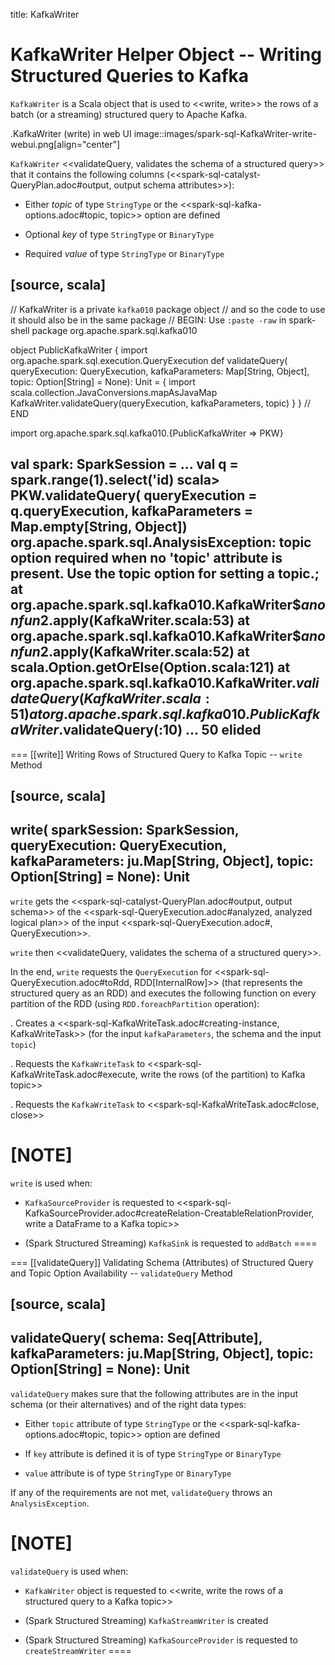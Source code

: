 title: KafkaWriter

# KafkaWriter Helper Object -- Writing Structured Queries to Kafka

`KafkaWriter` is a Scala object that is used to <<write, write>> the rows of a batch (or a streaming) structured query to Apache Kafka.

.KafkaWriter (write) in web UI
image::images/spark-sql-KafkaWriter-write-webui.png[align="center"]

`KafkaWriter` <<validateQuery, validates the schema of a structured query>> that it contains the following columns (<<spark-sql-catalyst-QueryPlan.adoc#output, output schema attributes>>):

* Either *topic* of type `StringType` or the <<spark-sql-kafka-options.adoc#topic, topic>> option are defined

* Optional *key* of type `StringType` or `BinaryType`

* Required *value* of type `StringType` or `BinaryType`

[source, scala]
----
// KafkaWriter is a private `kafka010` package object
// and so the code to use it should also be in the same package
// BEGIN: Use `:paste -raw` in spark-shell
package org.apache.spark.sql.kafka010

object PublicKafkaWriter {
  import org.apache.spark.sql.execution.QueryExecution
  def validateQuery(
      queryExecution: QueryExecution,
      kafkaParameters: Map[String, Object],
      topic: Option[String] = None): Unit = {
    import scala.collection.JavaConversions.mapAsJavaMap
    KafkaWriter.validateQuery(queryExecution, kafkaParameters, topic)
  }
}
// END

import org.apache.spark.sql.kafka010.{PublicKafkaWriter => PKW}

val spark: SparkSession = ...
val q = spark.range(1).select('id)
scala> PKW.validateQuery(
  queryExecution = q.queryExecution,
  kafkaParameters = Map.empty[String, Object])
org.apache.spark.sql.AnalysisException: topic option required when no 'topic' attribute is present. Use the topic option for setting a topic.;
  at org.apache.spark.sql.kafka010.KafkaWriter$$anonfun$2.apply(KafkaWriter.scala:53)
  at org.apache.spark.sql.kafka010.KafkaWriter$$anonfun$2.apply(KafkaWriter.scala:52)
  at scala.Option.getOrElse(Option.scala:121)
  at org.apache.spark.sql.kafka010.KafkaWriter$.validateQuery(KafkaWriter.scala:51)
  at org.apache.spark.sql.kafka010.PublicKafkaWriter$.validateQuery(<pastie>:10)
  ... 50 elided
----

=== [[write]] Writing Rows of Structured Query to Kafka Topic -- `write` Method

[source, scala]
----
write(
  sparkSession: SparkSession,
  queryExecution: QueryExecution,
  kafkaParameters: ju.Map[String, Object],
  topic: Option[String] = None): Unit
----

`write` gets the <<spark-sql-catalyst-QueryPlan.adoc#output, output schema>> of the <<spark-sql-QueryExecution.adoc#analyzed, analyzed logical plan>> of the input <<spark-sql-QueryExecution.adoc#, QueryExecution>>.

`write` then <<validateQuery, validates the schema of a structured query>>.

In the end, `write` requests the `QueryExecution` for <<spark-sql-QueryExecution.adoc#toRdd, RDD[InternalRow]>> (that represents the structured query as an RDD) and executes the following function on every partition of the RDD (using `RDD.foreachPartition` operation):

. Creates a <<spark-sql-KafkaWriteTask.adoc#creating-instance, KafkaWriteTask>> (for the input `kafkaParameters`, the schema and the input `topic`)

. Requests the `KafkaWriteTask` to <<spark-sql-KafkaWriteTask.adoc#execute, write the rows (of the partition) to Kafka topic>>

. Requests the `KafkaWriteTask` to <<spark-sql-KafkaWriteTask.adoc#close, close>>

[NOTE]
====
`write` is used when:

* `KafkaSourceProvider` is requested to <<spark-sql-KafkaSourceProvider.adoc#createRelation-CreatableRelationProvider, write a DataFrame to a Kafka topic>>

* (Spark Structured Streaming) `KafkaSink` is requested to `addBatch`
====

=== [[validateQuery]] Validating Schema (Attributes) of Structured Query and Topic Option Availability -- `validateQuery` Method

[source, scala]
----
validateQuery(
  schema: Seq[Attribute],
  kafkaParameters: ju.Map[String, Object],
  topic: Option[String] = None): Unit
----

`validateQuery` makes sure that the following attributes are in the input schema (or their alternatives) and of the right data types:

* Either `topic` attribute of type `StringType` or the <<spark-sql-kafka-options.adoc#topic, topic>> option are defined

* If `key` attribute is defined it is of type `StringType` or `BinaryType`

* `value` attribute is of type `StringType` or `BinaryType`

If any of the requirements are not met, `validateQuery` throws an `AnalysisException`.

[NOTE]
====
`validateQuery` is used when:

* `KafkaWriter` object is requested to <<write, write the rows of a structured query to a Kafka topic>>

* (Spark Structured Streaming) `KafkaStreamWriter` is created

* (Spark Structured Streaming) `KafkaSourceProvider` is requested to `createStreamWriter`
====
